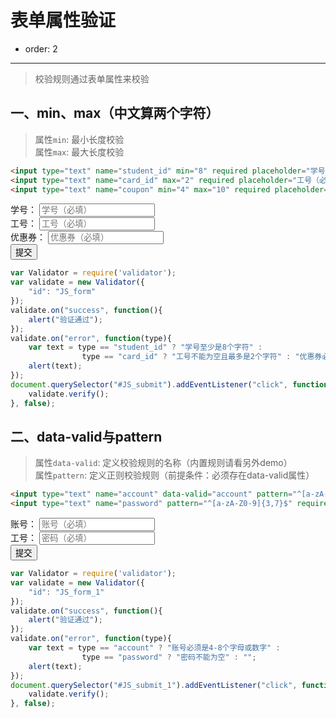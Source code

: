 
# 表单属性验证

- order: 2
---

> 校验规则通过表单属性来校验  

<link rel="stylesheet" type="text/css" href="./../src/style.css">

## 一、min、max（中文算两个字符）

> 属性`min`: 最小长度校验  
> 属性`max`: 最大长度校验  

```html
<input type="text" name="student_id" min="8" required placeholder="学号（必填）"/>
<input type="text" name="card_id" max="2" required placeholder="工号（必填）"/>
<input type="text" name="coupon" min="4" max="10" required placeholder="优惠券（必填）"/>
```

<div id="JS_form">
	<div class="form-item">
		<span class="type-name">学号：</span>
		<input type="text" name="student_id" min="8" required placeholder="学号（必填）"/>
	</div>
	<div class="form-item">
		<span class="type-name">工号：</span>
		<input type="text" name="card_id" max="2" required placeholder="工号（必填）"/>
	</div>
	<div class="form-item">
		<span class="type-name">优惠券：</span>
		<input type="text" name="coupon" min="4" max="10" required placeholder="优惠券（必填）"/>
	</div>
	<div class="form-item">
		<span class="type-name"></span>
		<button class="demo-btn" id="JS_submit" type="button" value="提交">提交</button>	
	</div>
</div>

````javascript
var Validator = require('validator');
var validate = new Validator({
	"id": "JS_form"
});
validate.on("success", function(){
	alert("验证通过");
});
validate.on("error", function(type){
	var text = type == "student_id" ? "学号至少是8个字符" :
				type == "card_id" ? "工号不能为空且最多是2个字符" : "优惠券必须是4-10个字符";
	alert(text);
});
document.querySelector("#JS_submit").addEventListener("click", function(){
	validate.verify();
}, false);
````


## 二、data-valid与pattern

> 属性`data-valid`: 定义校验规则的名称（内置规则请看另外demo）  
> 属性`pattern`: 定义正则校验规则（前提条件：必须存在data-valid属性）  

```html
<input type="text" name="account" data-valid="account" pattern="^[a-zA-Z0-9]{4,8}$" required placeholder="账号（必填）"/>
<input type="text" name="password" pattern="^[a-zA-Z0-9]{3,7}$" required placeholder="密码（非必填）"/>
```
<div id="JS_form_1">
	<div class="form-item">
		<span class="type-name">账号：</span>
		<input type="text" name="account" data-valid="account" pattern="^[a-zA-Z0-9]{4,8}$" required placeholder="账号（必填）"/>
	</div>
	<div class="form-item">
		<span class="type-name">工号：</span>
		<input type="text" name="password" pattern="^[a-zA-Z0-9]{3,7}$" required placeholder="密码（必填）"/>
	</div>
	<div class="form-item">
		<span class="type-name"></span>
		<button class="demo-btn" id="JS_submit_1" type="button" value="提交">提交</button>	
	</div>
</div>

````javascript
var Validator = require('validator');
var validate = new Validator({
	"id": "JS_form_1"
});
validate.on("success", function(){
	alert("验证通过");
});
validate.on("error", function(type){
	var text = type == "account" ? "账号必须是4-8个字母或数字" : 
				type == "password" ? "密码不能为空" : "";
	alert(text);
});
document.querySelector("#JS_submit_1").addEventListener("click", function(){
	validate.verify();
}, false);
````


